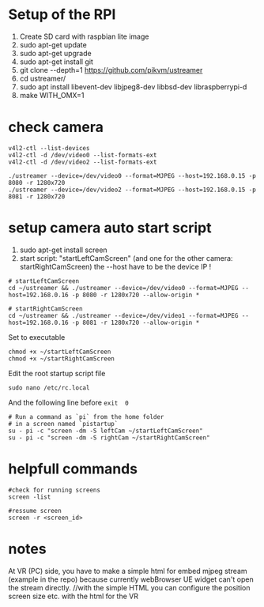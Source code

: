 # Setup of the RPI

 1. Create SD card with raspbian lite image
 2. sudo apt-get update
 3. sudo apt-get upgrade
 4. sudo apt-get install git
 5. git clone --depth=1 https://github.com/pikvm/ustreamer
 6. cd ustreamer/
 7. sudo apt install libevent-dev libjpeg8-dev libbsd-dev libraspberrypi-d
 8. make WITH_OMX=1

# check camera

    v4l2-ctl --list-devices
    v4l2-ctl -d /dev/video0 --list-formats-ext
    v4l2-ctl -d /dev/video2 --list-formats-ext

    ./ustreamer --device=/dev/video0 --format=MJPEG --host=192.168.0.15 -p 8080 -r 1280x720
    ./ustreamer --device=/dev/video2 --format=MJPEG --host=192.168.0.15 -p 8081 -r 1280x720

# setup camera auto start script

 1. sudo apt-get install screen
 2. start script:  "startLeftCamScreen" (and one for the other camera: startRightCamScreen)
the --host have to be the device IP !
```
# startLeftCamScreen
cd ~/ustreamer && ./ustreamer --device=/dev/video0 --format=MJPEG --host=192.168.0.16 -p 8080 -r 1280x720 --allow-origin *
```
```
# startRightCamScreen
cd ~/ustreamer && ./ustreamer --device=/dev/video1 --format=MJPEG --host=192.168.0.16 -p 8081 -r 1280x720 --allow-origin *
```

Set to executable
```
chmod +x ~/startLeftCamScreen
chmod +x ~/startRightCamScreen
```

Edit the root startup script file

```
sudo nano /etc/rc.local
```

And the following line before `exit  0`

```
# Run a command as `pi` from the home folder 
# in a screen named `pistartup`
su - pi -c "screen -dm -S leftCam ~/startLeftCamScreen"
su - pi -c "screen -dm -S rightCam ~/startRightCamScreen"
```

# helpfull commands
```
#check for running screens
screen -list

#ressume screen
screen -r <screen_id>
```

# notes
At VR (PC) side, you have to make a simple html for embed mjpeg stream (example in the repo) because currently webBrowser UE widget can't open the stream directly.
//with the simple HTML you can configure the position screen size etc. with the html for the VR

